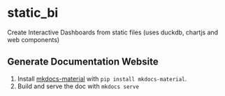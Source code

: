 # static_bi
Create Interactive Dashboards from static files (uses duckdb, chartjs and web components)


## Generate Documentation Website

1. Install [mkdocs-material](https://squidfunk.github.io/mkdocs-material/) with `pip install mkdocs-material`.
2. Build and serve the doc with `mkdocs serve`